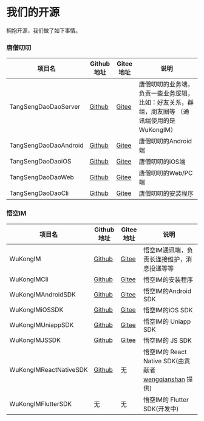# 我们的开源

拥抱开源，我们做了如下事情。

### 唐僧叨叨

| 项目名 | Github地址 | Gitee地址 | 说明 |
| ---- | ---------- | --------- | ---- |
|   TangSengDaoDaoServer   |   [Github](https://github.com/TangSengDaoDao/TangSengDaoDaoServer)         |     [Gitee](https://gitee.com/TangSengDaoDao/TangSengDaoDaoServer)      |    唐僧叨叨的业务端，负责一些业务逻辑，比如：好友关系，群组，朋友圈等 （通讯端使用的是 WuKongIM）  |
|   TangSengDaoDaoAndroid   |   [Github](https://github.com/TangSengDaoDao/TangSengDaoDaoAndroid)         |     [Gitee](https://gitee.com/TangSengDaoDao/TangSengDaoDaoAndroid)      |    唐僧叨叨的Android端   |
|   TangSengDaoDaoiOS   |   [Github](https://github.com/TangSengDaoDao/TangSengDaoDaoiOS)         |     [Gitee](https://gitee.com/TangSengDaoDao/TangSengDaoDaoiOS)      |    唐僧叨叨的iOS端   |
|   TangSengDaoDaoWeb   |   [Github](https://github.com/TangSengDaoDao/TangSengDaoDaoWeb)         |     [Gitee](https://gitee.com/TangSengDaoDao/TangSengDaoDaoWeb)      |    唐僧叨叨的Web/PC端   |
|   TangSengDaoDaoCli   |   [Github](https://github.com/TangSengDaoDao/TangSengDaoDaoCli)         |     [Gitee](https://gitee.com/TangSengDaoDao/TangSengDaoDaoCli)      |    唐僧叨叨的安装程序   |

### 悟空IM

| 项目名 | Github地址 | Gitee地址 | 说明 |
| ---- | ---------- | --------- | ---- |
|   WuKongIM   |   [Github](https://github.com/WuKongIM/WuKongIM)         |     [Gitee](https://gitee.com/WuKongDev/WuKongIM)      |    悟空IM通讯端，负责长连接维护，消息投递等等   |
|   WuKongIMCli   |   [Github](https://github.com/WuKongIM/WuKongIMCli)         |     [Gitee](https://gitee.com/WuKongDev/WuKongIMCli)      |    悟空IM的安装程序   |
|   WuKongIMAndroidSDK   |   [Github](https://github.com/WuKongIM/WuKongIMAndroidSDK)         |     [Gitee](https://gitee.com/WuKongDev/WuKongIMAndroidSDK)      |    悟空IM的Android SDK  |
|   WuKongIMiOSSDK   |   [Github](https://github.com/WuKongIM/WuKongIMiOSSDK)         |     [Gitee](https://gitee.com/WuKongDev/WuKongIMiOSSDK)      |    悟空IM的iOS SDK  |
|   WuKongIMUniappSDK   |   [Github](https://github.com/WuKongIM/WuKongIMUniappSDK)         |     [Gitee](https://gitee.com/WuKongDev/WuKongIMUniappSDK)      |    悟空IM的 Uniapp SDK  |
|   WuKongIMJSSDK   |   [Github](https://github.com/WuKongIM/WuKongIMJSSDK)         |     [Gitee](https://gitee.com/WuKongDev/WuKongIMJSSDK)      |    悟空IM的 JS SDK  |
|   WuKongIMReactNativeSDK   |   [Github](https://github.com/wengqianshan/WuKongIMReactNative)         |     无     |    悟空IM的 React Native SDK(由贡献者 [wengqianshan](https://github.com/wengqianshan) 提供)  |
|   WuKongIMFlutterSDK   |   无       |    无    |    悟空IM的 Flutter SDK(开发中)  |

